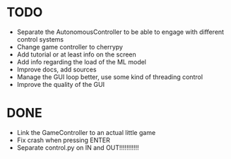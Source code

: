 # TODO
- Separate the AutonomousController to be able to engage with different control systems
- Change game controller to cherrypy
- Add tutorial or at least info on the screen
- Add info regarding the load of the ML model
- Improve docs, add sources
- Manage the GUI loop better, use some kind of threading control
- Improve the quality of the GUI

# DONE
- Link the GameController to an actual little game 
- Fix crash when pressing ENTER
- Separate control.py on IN and OUT!!!!!!!!!!!